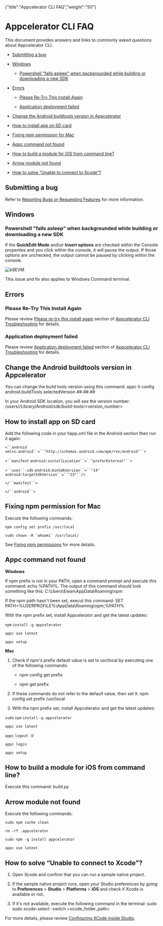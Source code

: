 {"title":"Appcelerator CLI FAQ","weight":"50"} 

# Appcelerator CLI FAQ

This document provides answers and links to commonly asked questions about Appcelerator CLI.

*   [Submitting a bug](#Submittingabug)
    
*   [Windows](#Windows)
    
    *   [Powershell "falls asleep" when backgrounded while building or downloading a new SDK](#Powershell"fallsasleep"whenbackgroundedwhilebuildingordownloadinganewSDK)
        
*   [Errors](#Errors)
    
    *   [Please Re-Try This Install Again](#PleaseRe-TryThisInstallAgain)
        
    *   [Application deployment failed](#Applicationdeploymentfailed)
        
*   [Change the Android buildtools version in Appcelerator](#ChangetheAndroidbuildtoolsversioninAppcelerator)
    
*   [How to install app on SD card](#HowtoinstallapponSDcard)
    
*   [Fixing npm permission for Mac](#FixingnpmpermissionforMac)
    
*   [Appc command not found](#Appccommandnotfound)
    
*   [How to build a module for iOS from command line?](#HowtobuildamoduleforiOSfromcommandline?)
    
*   [Arrow module not found](#Arrowmodulenotfound)
    
*   [How to solve “Unable to connect to Xcode”?](#Howtosolveb UnabletoconnecttoXcodeb ?)
    

## Submitting a bug

Refer to [Reporting Bugs or Requesting Features](/docs/appc/Axway_Appcelerator_Studio/Axway_Appcelerator_Studio_Guide/Studio_Troubleshooting/Reporting_Bugs_or_Requesting_Features/) for more information.

## Windows

### Powershell "falls asleep" when backgrounded while building or downloading a new SDK

If the **QuickEdit Mode** and\\or **Insert options** are checked within the Console properties and you click within the console, it will pause the output. If those options are unchecked, the output cannot be paused by clicking within the console.

![k8EVM](/Images/appc/download/attachments/50167951/k8EVM.jpg)

This issue and fix also applies to Windows Command terminal.

## Errors

### Please Re-Try This Install Again

Please review [Please re-try this install again](/docs/appc/Appcelerator_CLI/Appcelerator_CLI_Guide/Appcelerator_CLI_Troubleshooting/#Pleasere-trythisinstallagain) section of [Appcelerator CLI Troubleshooting](/docs/appc/Appcelerator_CLI/Appcelerator_CLI_Guide/Appcelerator_CLI_Troubleshooting/) for details.

### Application deployment failed

Please review [Application deployment failed](/docs/appc/Appcelerator_CLI/Appcelerator_CLI_Guide/Appcelerator_CLI_Troubleshooting/#Applicationdeploymentfailed) section of [Appcelerator CLI Troubleshooting](/docs/appc/Appcelerator_CLI/Appcelerator_CLI_Guide/Appcelerator_CLI_Troubleshooting/) for details.

## Change the Android buildtools version in Appcelerator

You can change the build tools version using this command: appc ti config android.buildTools.selectedVersion ##.##.##

In your Android SDK location, you will see the version number: /users/<user>/Library/Android/sdk/build-tools/<version\_number>

## How to install app on SD card

Add the following code in your tiapp.xml file in the Android section then run it again:

`<``android`  `xmlns:android``=``"http://schemas.android.com/apk/res/android"``>`

`<``manifest`  `android:installLocation``=``"preferExternal"``>`

`<``uses``-sdk` `android:minSdkVersion``=``"14"`  `android:targetSdkVersion``=``"23"``/>`

`</``manifest``>`

`</``android``>`

## Fixing npm permission for Mac

Execute the following commands:

`npm config set prefix /usr/local`

``sudo chown -R `whoami` /usr/local/``

See [Fixing npm permissions](https://docs.npmjs.com/getting-started/fixing-npm-permissions) for more details.

## Appc command not found

**Windows**

If npm prefix is not in your PATH, open a command prompt and execute this command: echo %PATH%. The output of this command should look something like this: C:\\Users\\Ewan\\AppData\\Roaming\\npm

If the npm path hasn't been set, execut this command: SET PATH=%USERPROFILE%\\AppData\\Roaming\\npm;%PATH%

With the npm prefix set, install Appcelerator and get the latest updates:

`npm` `install` `-g appcelerator`

`appc use latest`

`appc setup`

**Mac**

1.  Check if npm's prefix default value is set to usr/local by executing one of the following commands:
    
    *   npm config get prefix
        
    *   npm get prefix
        
2.  If these commands do not refer to the default value, then set it: npm config set prefix /usr/local
    
3.  With the npm prefix set, install Appcelerator and get the latest updates:
    

`sudo` `npm` `install` `-g appcelerator`

`appc use latest`

`appc` `logout` `-D`

`appc login`

`appc setup`

## How to build a module for iOS from command line?

Execute this command: build.py

## Arrow module not found

Execute the following commands:

`sudo npm cache clean`

`rm -rf .appcelerator`

`sudo npm -g install appcelerator`

`appc use latest`

## How to solve “Unable to connect to Xcode”?

1.  Open Xcode and confirm that you can run a sample native project.
    
2.  If the sample native project runs, open your Studio preferences by going to **Preferences** > **Studio** > **Platforms** > **iOS** and check if Xcode is available or not.
    
3.  If it's not available, execute the following command in the terminal: sudo sudo xcode-select -switch <xcode\_folder\_path>
    

For more details, please review [Configuring XCode inside Studio](/docs/appc/Axway_Appcelerator_Studio/Axway_Appcelerator_Studio_Guide/Titanium_Development/Configuring_XCode_inside_Studio/).
